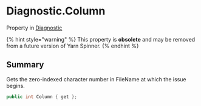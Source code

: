 # Diagnostic.Column

Property in [Diagnostic](/docs/api/csharp/yarn.compiler.diagnostic.md)

{% hint style="warning" %}
This property is <b>obsolete</b> and may be removed from a future version of Yarn Spinner.
{% endhint %}

## Summary


Gets the zero-indexed character number in FileName at which the
issue begins.


```csharp
public int Column { get };
```

